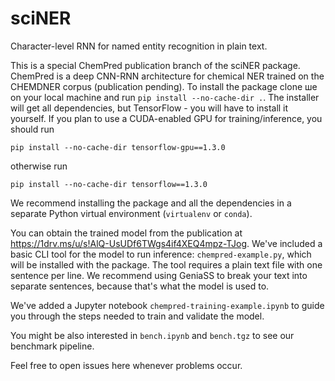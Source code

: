 # sciNER
Character-level RNN for named entity recognition in plain text.

This is a special ChemPred publication branch of the sciNER package. ChemPred
is a deep CNN-RNN architecture for chemical NER trained on the CHEMDNER corpus
(publication pending). To install the package clone ше on your local machine
and run `pip install --no-cache-dir .`. The installer will get all dependencies,
but TensorFlow - you will have to install it yourself. If you plan to use a
CUDA-enabled GPU for training/inference, you should run 
```
pip install --no-cache-dir tensorflow-gpu==1.3.0
```
otherwise run
```
pip install --no-cache-dir tensorflow==1.3.0
```
We recommend installing the package and all the dependencies in a separate
Python virtual environment (`virtualenv` or `conda`).

You can obtain the trained model from the publication at
https://1drv.ms/u/s!AlQ-UsUDf6TWgs4if4XEQ4mpz-TJog. 
We've included a basic CLI tool for the model to run inference: `chempred-example.py`, 
which will be installed with the package. The tool requires a plain text file with 
one sentence per line. We recommend using GeniaSS to break your text into separate 
sentences, because that's what the model is used to.

We've added a Jupyter notebook `chempred-training-example.ipynb` to guide you through 
the steps needed to train and validate the model.

You might be also interested in `bench.ipynb` and `bench.tgz` to see our benchmark pipeline.

Feel free to open issues here whenever problems occur.